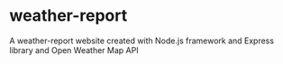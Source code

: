 # weather-report
A weather-report website created with Node.js framework and Express library and Open Weather Map API
